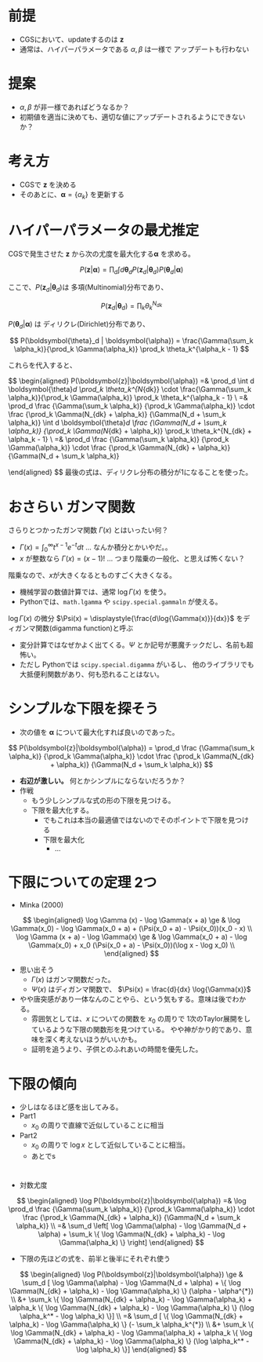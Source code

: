 # 前提
- CGSにおいて、updateするのは $\boldsymbol{z}$
- 通常は、ハイパーパラメータである $\alpha, \beta$ は一様で
  アップデートも行わない

# 提案
- $\alpha, \beta$ が非一様であればどうなるか？
- 初期値を適当に決めても、適切な値にアップデートされるようにできないか？

# 考え方
- CGSで $\boldsymbol{z}$ を決める
- そのあとに、$\boldsymbol{\alpha} = \{\alpha_k\}$ を更新する

# ハイパーパラメータの最尤推定
CGSで発生させた $\boldsymbol{z}$ から次の尤度を最大化する$\boldsymbol{\alpha}$ を求める。

$$
P(\boldsymbol{z}|\boldsymbol{\alpha}) =
  \prod_d \int d \boldsymbol{\theta}_d
    P(\boldsymbol{z}_d | \boldsymbol{\theta}_d)
    P(\boldsymbol{\theta}_d | \boldsymbol{\alpha})
$$

ここで、$P(\boldsymbol{z}_d | \boldsymbol{\theta}_d)$は
多項(Multinomial)分布であり、

$$
P(\boldsymbol{z}_d | \boldsymbol{\theta}_d)
  = \prod_k \theta_k^{N_{dk}}
$$

$P(\boldsymbol{\theta}_d | \boldsymbol{\alpha})$ は
ディリクレ(Dirichlet)分布であり、

$$
P(\boldsymbol{\theta}_d | \boldsymbol{\alpha})
  = \frac{\Gamma(\sum_k \alpha_k)}{\prod_k \Gamma(\alpha_k)}
    \prod_k \theta_k^{\alpha_k - 1}
$$

これらを代入すると、

$$
\begin{aligned}
  P(\boldsymbol{z}|\boldsymbol{\alpha})
  =&
    \prod_d \int d \boldsymbol{\theta}_d
    \prod_k \theta_k^{N_{dk}} \cdot
      \frac{\Gamma(\sum_k \alpha_k)}{\prod_k \Gamma(\alpha_k)}
          \prod_k \theta_k^{\alpha_k - 1} \\
  =&
    \prod_d
    \frac
      {\Gamma(\sum_k \alpha_k)}
      {\prod_k \Gamma(\alpha_k)} \cdot
    \frac
      {\prod_k \Gamma(N_{dk} + \alpha_k)}
      {\Gamma(N_d + \sum_k \alpha_k)}
    \int d \boldsymbol{\theta}_d
      \frac
        {\Gamma(N_d + \sum_k \alpha_k)}
        {\prod_k \Gamma(N_{dk} + \alpha_k)}
        \prod_k \theta_k^{N_{dk} + \alpha_k - 1} \\
  =&
    \prod_d
    \frac
      {\Gamma(\sum_k \alpha_k)}
      {\prod_k \Gamma(\alpha_k)} \cdot
    \frac
      {\prod_k \Gamma(N_{dk} + \alpha_k)}
      {\Gamma(N_d + \sum_k \alpha_k)}
  
\end{aligned}
$$
最後の式は、ディリクレ分布の積分が1になることを使った。

# おさらい ガンマ関数
さらりとつかったガンマ関数 $\Gamma(x)$ とはいったい何？
- $\displaystyle{\Gamma(x) = \int_0^{\infty} t^{x-1}e^{-t}dt}$ ... なんか積分とかいやだ。。
- $x$ が整数なら $\Gamma(x) = (x-1)!$ ... つまり階乗の一般化、と思えば怖くない？

階乗なので、$x$が大きくなるとものすごく大きくなる。
- 機械学習の数値計算では、通常 $\log{\Gamma(x)}$ を使う。
- Pythonでは、`math.lgamma` や `scipy.special.gammaln` が使える。

$\log{\Gamma(x)}$ の微分 $\Psi(x) = \displaystyle{\frac{d\log{\Gamma(x)}}{dx}}$ をディガンマ関数(digamma function)と呼ぶ
- 変分計算ではなぜかよく出てくる。$\Psi$ とか記号が悪魔チックだし、名前も超怖い。
- ただし Pythonでは `scipy.special.digamma` がいるし、
  他のライブラリでも大抵便利関数があり、何も恐れることはない。

# シンプルな下限を探そう
- 次の値を $\boldsymbol{\alpha}$ について最大化すれば良いのであった。

$$
P(\boldsymbol{z}|\boldsymbol{\alpha}) = \prod_d
  \frac
    {\Gamma(\sum_k \alpha_k)}
    {\prod_k \Gamma(\alpha_k)} \cdot
  \frac
    {\prod_k \Gamma(N_{dk} + \alpha_k)}
    {\Gamma(N_d + \sum_k \alpha_k)}
$$

- **右辺が激しい。** 何とかシンプルにならないだろうか？
- 作戦
  - もう少しシンプルな式の形の下限を見つける。
  - 下限を最大化する。
    - でもこれは本当の最適値ではないのでそのポイントで下限を見つける
    - 下限を最大化
      - ...

# 下限についての定理 2つ
- Minka (2000)

$$
\begin{aligned}
\log \Gamma (x) - \log \Gamma(x + a) \ge &
  \log \Gamma(x_0) - \log \Gamma(x_0 + a) +
  (\Psi(x_0 + a) - \Psi(x_0))(x_0 - x) \\
\log \Gamma (x + a) - \log \Gamma(x) \ge &
  \log \Gamma(x_0 + a) - \log \Gamma(x_0) +
  x_0 (\Psi(x_0 + a) - \Psi(x_0))(\log x - \log x_0) \\
\end{aligned}
$$

- 思い出そう
  - $\Gamma(x)$ はガンマ関数だった。
  - $\Psi(x)$ はディガンマ関数で、 $\Psi(x) = \frac{d}{dx} \log{\Gamma(x)}$
- やや唐突感があり一体なんのことやら、という気もする。意味は後でわかる。
  - 雰囲気としては、$x$ についての関数を $x_0$ の周りで
    1次のTaylor展開をしているような下限の関数形を見つけている。
    やや神がかり的であり、意味を深く考えないほうがいいかも。
  - 証明を追うより、子供とのふれあいの時間を優先した。

# 下限の傾向
- 少しはなるほど感を出してみる。
- Part1
  - $x_0$ の周りで直線で近似していることに相当
- Part2
  - $x_0$ の周りで $\log x$ として近似していることに相当。
  - あとでs

# 
- 対数尤度

$$
\begin{aligned}
  \log P(\boldsymbol{z}|\boldsymbol{\alpha})
  =&
    \log \prod_d
    \frac
      {\Gamma(\sum_k \alpha_k)}
      {\prod_k \Gamma(\alpha_k)} \cdot
    \frac
      {\prod_k \Gamma(N_{dk} + \alpha_k)}
      {\Gamma(N_d + \sum_k \alpha_k)} \\
  =&
    \sum_d \left[
      \log \Gamma(\alpha) - \log \Gamma(N_d + \alpha) +
      \sum_k \{
        \log \Gamma(N_{dk} + \alpha_k) - 
        \log \Gamma(\alpha_k)
      \}
    \right]
\end{aligned}
$$

- 下限の先ほどの式を、前半と後半にそれぞれ使う

$$
\begin{aligned}
  \log P(\boldsymbol{z}|\boldsymbol{\alpha})
   \ge &
    \sum_d [
      \log \Gamma(\alpha) - \log \Gamma(N_d + \alpha) +
      \{
        \log \Gamma(N_{dk} + \alpha_k) - 
        \log \Gamma(\alpha_k)
      \} (\alpha - \alpha^{*}) \\
      &+ \sum_k \{
        \log \Gamma(N_{dk} + \alpha_k) - 
        \log \Gamma(\alpha_k) + 
        \alpha_k \{
          \log \Gamma(N_{dk} + \alpha_k) - 
          \log \Gamma(\alpha_k)
        \} (\log \alpha_k^* - \log \alpha_k)
      \}] \\
  =&
    \sum_d [
      \{
        \log \Gamma(N_{dk} + \alpha_k) - 
        \log \Gamma(\alpha_k)
      \} (- \sum_k \alpha_k^{*}) \\
      &+ \sum_k \{
        \log \Gamma(N_{dk} + \alpha_k) - 
        \log \Gamma(\alpha_k) + 
        \alpha_k \{
          \log \Gamma(N_{dk} + \alpha_k) - 
          \log \Gamma(\alpha_k)
        \} (\log \alpha_k^* - \log \alpha_k)
      \}]       
\end{aligned}
$$
